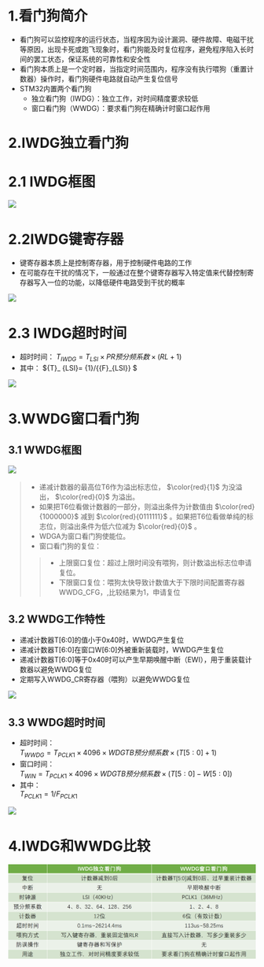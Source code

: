 # 1.看门狗简介
- 看门狗可以监控程序的运行状态，当程序因为设计漏洞、硬件故障、电磁干扰等原因，出现卡死或跑飞现象时，看门狗能及时复位程序，避免程序陷入长时间的罢工状态，保证系统的可靠性和安全性
- 看门狗本质上是一个定时器，当指定时间范围内，程序没有执行喂狗（重置计数器）操作时，看门狗硬件电路就自动产生复位信号
- STM32内置两个看门狗
  - 独立看门狗（IWDG）：独立工作，对时间精度要求较低
  - 窗口看门狗（WWDG）：要求看门狗在精确计时窗口起作用

# 2.IWDG独立看门狗
# 2.1 IWDG框图
<div><img src = "./images/IWDG框图.png"></div>

# 2.2IWDG键寄存器
- 键寄存器本质上是控制寄存器，用于控制硬件电路的工作
- 在可能存在干扰的情况下，一般通过在整个键寄存器写入特定值来代替控制寄存器写入一位的功能，以降低硬件电路受到干扰的概率
<div><img src = "./images/IWDG键寄存器.png"></div>

# 2.3 IWDG超时时间
- 超时时间： ${T}_ {IWDG}={T}_ {LSI}\times{PR预分频系数}\times(RL+1)$ 
- 其中： ${T}_ {LSI}= {1}/{{F}_{LSI}} $ 
<div><img src = "./images/IWDG超时时间.png"></div>

# 3.WWDG窗口看门狗
## 3.1 WWDG框图
<div><img src = "./images/WWDG框图.png"></div>

>- 递减计数器的最高位T6作为溢出标志位， $\color{red}{1}$ 为没溢出， $\color{red}{0}$ 为溢出。  
>- 如果把T6位看做计数器的一部分，则溢出条件为计数值由 $\color{red}{1000000}$ 减到  $\color{red}{0111111}$ 。如果把T6位看做单纯的标志位，则溢出条件为低六位减为 $\color{red}{0}$ 。  
>- WDGA为窗口看门狗使能位。  
>- 窗口看门狗的复位：  
>>- 上限窗口复位：超过上限时间没有喂狗，则计数溢出标志位申请复位。  
>>- 下限窗口复位：喂狗太快导致计数值大于下限时间配置寄存器WWDG_CFG，,比较结果为1，申请复位  

## 3.2 WWDG工作特性
- 递减计数器T[6:0]的值小于0x40时，WWDG产生复位
- 递减计数器T[6:0]在窗口W[6:0]外被重新装载时，WWDG产生复位
- 递减计数器T[6:0]等于0x40时可以产生早期唤醒中断（EWI），用于重装载计数器以避免WWDG复位
- 定期写入WWDG_CR寄存器（喂狗）以避免WWDG复位
<div><img src = "./images/WWDG时序图.png"></div>

## 3.3 WWDG超时时间
- 超时时间：  
  ${T}_ {WWDG} = {T}_ {PCLK1}\times{4096}\times{WDGTB预分频系数}\times{(T[5:0] + 1)}$ 
- 窗口时间：  
	${T}_ {WIN} = {T}_ {PCLK1}\times{4096}\times{WDGTB预分频系数}\times{(T[5:0] - W[5:0])}$ 
- 其中：  
  ${T}_ {PCLK1} = {1} / {F}_ {PCLK1}$ 
<div><img src = "./images/WWDG超时时间计算.png"></div>

# 4.IWDG和WWDG比较
<div><img src = "./images/14.1-IWDG和WWDG比较.png"></div>
